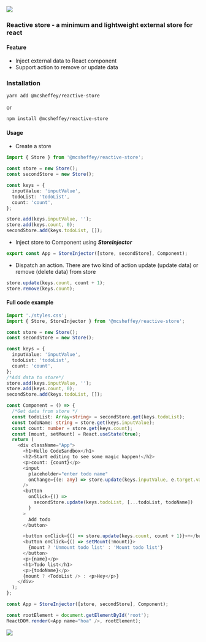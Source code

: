 ![](https://i.ibb.co/6B4bhX7/Vector.png)

### Reactive store - a minimum and lightweight external store for react

#### Feature

- Inject external data to React component
- Support action to remove or update data

### Installation

```bash
yarn add @mcsheffey/reactive-store
```

or

```bash
npm install @mcsheffey/reactive-store
```

#### Usage

- Create a store

```ts
import { Store } from '@mcsheffey/reactive-store';

const store = new Store();
const secondStore = new Store();

const keys = {
  inputValue: 'inputValue',
  todoList: 'todoList',
  count: 'count',
};

store.add(keys.inputValue, '');
store.add(keys.count, 0);
secondStore.add(keys.todoList, []);
```

- Inject store to Component using **_StoreInjector_**

```ts
export const App = StoreInjector([store, secondStore], Component);
```

- Dispatch an action. There are two kind of action update (update data) or remove (delete data) from store

```ts
store.update(keys.count, count + 1);
store.remove(keys.count);
```

#### Full code example

```ts
import './styles.css';
import { Store, StoreInjector } from '@mcsheffey/reactive-store';

const store = new Store();
const secondStore = new Store();

const keys = {
  inputValue: 'inputValue',
  todoList: 'todoList',
  count: 'count',
};
/*Add data to store*/
store.add(keys.inputValue, '');
store.add(keys.count, 0);
secondStore.add(keys.todoList, []);

const Component = () => {
  /*Get data from store */
  const todoList: Array<string> = secondStore.get(keys.todoList);
  const todoName: string = store.get(keys.inputValue);
  const count: number = store.get(keys.count);
  const [mount, setMount] = React.useState(true);
  return (
    <div className="App">
      <h1>Hello CodeSandbox</h1>
      <h2>Start editing to see some magic happen!</h2>
      <p>count: {count}</p>
      <input
        placeholder="enter todo name"
        onChange={(e: any) => store.update(keys.inputValue, e.target.value)}
      />
      <button
        onClick={() =>
          secondStore.update(keys.todoList, [...todoList, todoName])
        }
      >
        Add todo
      </button>

      <button onClick={() => store.update(keys.count, count + 1)}>+</button>
      <button onClick={() => setMount(!mount)}>
        {mount ? 'Unmount todo list' : 'Mount todo list'}
      </button>
      <p>{name}</p>
      <h1>Todo list</h1>
      <p>{todoName}</p>
      {mount ? <TodoList /> : <p>Hey</p>}
    </div>
  );
};

const App = StoreInjector([store, secondStore], Component);

const rootElement = document.getElementById('root');
ReactDOM.render(<App name="hoa" />, rootElement);
```

![](https://media0.giphy.com/media/sSOY7TBeXWHa7zMK6z/giphy.gif?cid=790b7611556fb5a72472855e96dc1581e537a6a7291be6dc&rid=giphy.gif&ct=g)
